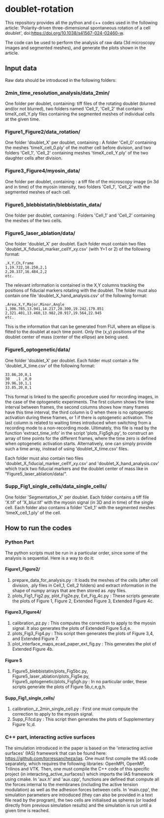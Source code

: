 # doublet-rotation
This repository provides all the python and c++ codes used in the following article: 'Polarity-driven three-dimensional spontaneous rotation of a cell doublet', doi:https://doi.org/10.1038/s41567-024-02460-w.

The code can be used to perform the analysis of raw data (3d microscopy images and segmented meshes), and generate the plots shown in the article.

## Input data
Raw data should be introduced in the following folders:

### 2min_time_resolution_analysis/data_2min/
One folder per doublet, containing: tiff files of the rotating doublet (blurred and/or not blurred), two folders named 'Cell_1', 'Cell_2' that contains timeX_cell_Y.ply files containing the segmented meshes of individual cells at the given time.

### Figure1_Figure2/data_rotation/
One folder 'doublet_X' per doublet, containing : A folder 'Cell_0' containing the meshes 'timeX_cell_0.ply' of the mother cell before division, and two folders 'Cell_1', 'Cell_2' containing meshes 'timeX_cell_Y.ply' of the two daughter cells after division.

### Figure3_Figure4/myosin_data/
One folder per doublet, containing : a tiff file of the microscopy image (in 3d and in time) of the myosin intensity, two folders 'Cell_1', 'Cell_2' with the segmented meshes of each cell.

### Figure5_blebbistatin/blebbistatin_data/
One folder per doublet, containing : Folders 'Cell_1' and 'Cell_2' containing the meshes of the two cells.

### Figure5_laser_ablation/data/
One folder 'doublet_X' per doublet. Each folder must contain two files 'doublet_X_fiducial_marker_cellY_xy.csv' (with Y=1 or 2) of the following format:

```
,X,Y,Ch,Frame
1,19.722,18.250,2,1
2,20.337,16.484,2,2
etc.
```
The relevant information is contained in the X,Y columns tracking the positions of fiducial markers rotating with the doublet. The folder must also contain one file 'doublet_X_hand_analysis.csv' of the following format:

```
,Area,X,Y,Major,Minor,Angle
1,306.785,13.941,14.217,20.300,19.242,179.851
2,321.401,13.460,13.982,20.917,19.564,22.945
etc.
```
This is the information that can be generated from FIJI, where an ellipse is fitted to the doublet at each time point. Only the (x,y) positions of the doublet center of mass (center of the ellipse) are being used.

### Figure5_optogenetic/data/
One folder 'doublet_X' per doublet. Each folder must contain a file 'doublet_X_time.csv' of the following format:
```
33.86,20,0,1
30   ,1 ,0,0
39.96,10,1,1
33.85,20,0,1
```
This format is linked to the specific procedure used for recording images, in the case of the optogenetic experiments. The first column shows the time interval between frames, the second columns shows how many frames have this time interval, the third column is 0 when there is no optogenetic activation during these frames, or 1 if there is optogenetic activation. The last column is related to waiting times introduced when switching from a recording mode to a non-recording mode. Ultimately, this file is read by the function 'extract_time_info' in the script 'plots_Fig5gh.py', to construct an array of time points for the different frames, where the time zero is defined when optogenetic activation starts. Alternatively, one can simply provide such a time array, instead of using 'doublet_X_time.csv' files.

Each folder must also contain two files 'doublet_X_fiducial_marker_cellY_xy.csv' and 'doublet_X_hand_analysis.csv' which track two fiducial markers and the doublet center of mass like in "Figure5_laser_ablation/data/".

### Supp_Fig1_single_cells/data_single_cells/
One folder 'Segmentation_X' per doublet. Each folder contains a tiff file 'X.tif' of 'X_blur.tif' with the myosin signal (in 3D and in time) of the single cell. Each folder also contains a folder 'Cell_1' with the segmented meshes 'timeX_cell_1.ply' of the cell.

## How to run the codes

### Python Part
The python scripts must be run in a particular order, since some of the analysis is sequential. Here is a way to do it:
#### Figure1_Figure2/
1. prepare_data_for_analysis.py :  It loads the meshes of the cells (after cell division, .ply files in Cell_1, Cell_2 folders) and extract information in the shape of numpy arrays that are then stored as .npy files.
2. plots_Fig1_Fig2.py, plot_Fig2e.py, Ext_Fig_4c.py : These scripts generate the plots of Figure 1, Figure 2, Extended Figure 3, Extended Figure 4c.
#### Figure3_Figure4/
1. calibration_pz.py : This computes the correction to apply to the myosin signal. It also generates the plots of Extended Figure 5.d,e.
2. plots_Fig3_Fig4.py : This script then generates the plots of Figure 3,4, and Extended Figure 7.
3. plot_interface_maps_ecad_paper_ext_fig.py : This generates the plot of Extended Figure 4b.
#### Figure 5
1. Figure5_blebbistatin/plots_Fig5bc.py, Figure5_laser_ablation/plots_Fig5e.py, Figure5_optogenetic/plots_Fig5gh.py : In no particular order, these scripts generate the plots of Figure 5b,c,e,g,h.
#### Supp_Fig1_single_cells/
1. calibration_z_2min_single_cell.py : First one must compute the correction to apply to the myosin signal.
2. Supp_Fi1cd.py : This script then generates the plots of Supplementary Figure 1c,d.

### C++ part, interacting active surfaces
The simulation introduced in the paper is based on the 'interacting active surfaces' (IAS) framework that can be found here: https://github.com/torressancheza/ias. One must first compile the IAS code separately, which requires the following libraries: OpenMPI, OpenMP, Trilinos and VTK. Then, one must compile the C++ code of this specific project (in interacting_active_surfaces/) which imports the IAS framework using cmake. In 'aux.h' and 'aux.cpp', functions are defined that compute all the forces internal to the membranes (including the active tension modulation) as well as the adhesion forces between cells. In 'main.cpp', the simulation parameters are introduced (they can also be provided in a text file read by the program), the two cells are initialised as spheres (or loaded directly from previous simulation results) and the simulation is run until a given time is reached.
